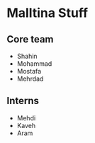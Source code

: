 # Malltina Stuff

## Core team

- Shahin
- Mohammad
- Mostafa
- Mehrdad


## Interns
- Mehdi
- Kaveh
- Aram

